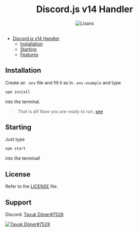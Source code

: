 <div align="center">
   <h1>Discord.js v14 Handler</h1>
   <img src="https://img.shields.io/badge/license-MIT-green?style=flat" alt="Lisans">
   <br><br>
</div>

-  [Discord.js v14 Handler](#discordjs-v14-handler)
   -  [Installation](#installation)
   -  [Starting](#starting)
   -  [Features](#features)

## Installation

Create an `.env` file and fill it as in `.env.example` and type

```bash
npm install
```

into the terminal.

> That is all! Now you are ready to run. [see](#starting)

## Starting

Just type

```bash
npm start
```

into the terminal!

## License

Refer to the [LICENSE](https://github.com/TavukDoner7528/discord.js-v14-handler/blob/master/LICENSE.md) file.

## Support

Discord: [Tavuk Döner#7528](https://discord.com/users/729651204216455229)

[![Tavuk Döner#7528](https://discord.c99.nl/widget/theme-4/729651204216455229.png)](https://discord.com/users/729651204216455229)
